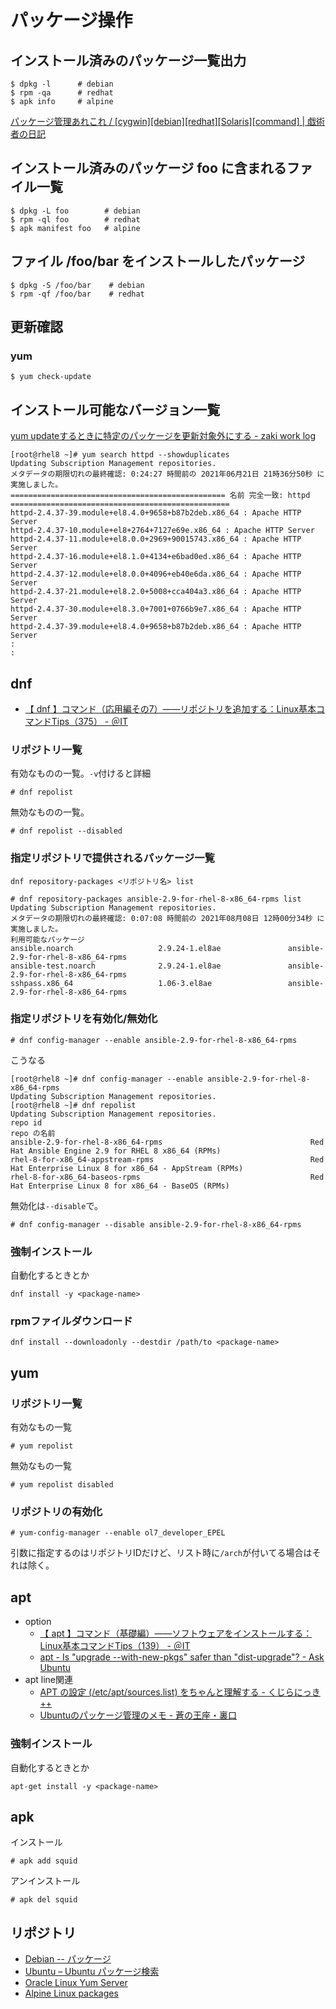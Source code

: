 # パッケージ操作

## インストール済みのパッケージ一覧出力

```console
$ dpkg -l      # debian
$ rpm -qa      # redhat
$ apk info     # alpine
```

[パッケージ管理あれこれ / [cygwin][debian][redhat][Solaris][command] | 戯術者の日記](http://www.jp-z.jp/changelog/2005-11-05-1.html)

## インストール済みのパッケージ foo に含まれるファイル一覧

```
$ dpkg -L foo        # debian
$ rpm -ql foo        # redhat
$ apk manifest foo   # alpine
```

## ファイル /foo/bar をインストールしたパッケージ

```console
$ dpkg -S /foo/bar    # debian
$ rpm -qf /foo/bar    # redhat
```

## 更新確認

### yum

```console
$ yum check-update 
```

## インストール可能なバージョン一覧

[yum updateするときに特定のパッケージを更新対象外にする - zaki work log](https://zaki-hmkc.hatenablog.com/entry/2020/03/15/075946)

```
[root@rhel8 ~]# yum search httpd --showduplicates 
Updating Subscription Management repositories.
メタデータの期限切れの最終確認: 0:24:27 時間前の 2021年06月21日 21時36分50秒 に実施しました。
================================================ 名前 完全一致: httpd =================================================
httpd-2.4.37-39.module+el8.4.0+9658+b87b2deb.x86_64 : Apache HTTP Server
httpd-2.4.37-10.module+el8+2764+7127e69e.x86_64 : Apache HTTP Server
httpd-2.4.37-11.module+el8.0.0+2969+90015743.x86_64 : Apache HTTP Server
httpd-2.4.37-16.module+el8.1.0+4134+e6bad0ed.x86_64 : Apache HTTP Server
httpd-2.4.37-12.module+el8.0.0+4096+eb40e6da.x86_64 : Apache HTTP Server
httpd-2.4.37-21.module+el8.2.0+5008+cca404a3.x86_64 : Apache HTTP Server
httpd-2.4.37-30.module+el8.3.0+7001+0766b9e7.x86_64 : Apache HTTP Server
httpd-2.4.37-39.module+el8.4.0+9658+b87b2deb.x86_64 : Apache HTTP Server
:
:
```

## dnf

- [【 dnf 】コマンド（応用編その7）――リポジトリを追加する：Linux基本コマンドTips（375） - ＠IT](https://www.atmarkit.co.jp/ait/articles/2001/31/news006.html)

### リポジトリ一覧

有効なものの一覧。`-v`付けると詳細

```
# dnf repolist
```

無効なものの一覧。

```
# dnf repolist --disabled
```

### 指定リポジトリで提供されるパッケージ一覧

`dnf repository-packages <リポジトリ名> list`

```
# dnf repository-packages ansible-2.9-for-rhel-8-x86_64-rpms list
Updating Subscription Management repositories.
メタデータの期限切れの最終確認: 0:07:08 時間前の 2021年08月08日 12時00分34秒 に実施しました。
利用可能なパッケージ
ansible.noarch                   2.9.24-1.el8ae               ansible-2.9-for-rhel-8-x86_64-rpms
ansible-test.noarch              2.9.24-1.el8ae               ansible-2.9-for-rhel-8-x86_64-rpms
sshpass.x86_64                   1.06-3.el8ae                 ansible-2.9-for-rhel-8-x86_64-rpms
```

### 指定リポジトリを有効化/無効化

```
# dnf config-manager --enable ansible-2.9-for-rhel-8-x86_64-rpms
```

こうなる

```
[root@rhel8 ~]# dnf config-manager --enable ansible-2.9-for-rhel-8-x86_64-rpms
Updating Subscription Management repositories.
[root@rhel8 ~]# dnf repolist
Updating Subscription Management repositories.
repo id                                                            repo の名前
ansible-2.9-for-rhel-8-x86_64-rpms                                 Red Hat Ansible Engine 2.9 for RHEL 8 x86_64 (RPMs)
rhel-8-for-x86_64-appstream-rpms                                   Red Hat Enterprise Linux 8 for x86_64 - AppStream (RPMs)
rhel-8-for-x86_64-baseos-rpms                                      Red Hat Enterprise Linux 8 for x86_64 - BaseOS (RPMs)
```

無効化は`--disable`で。

```
# dnf config-manager --disable ansible-2.9-for-rhel-8-x86_64-rpms
```

### 強制インストール

自動化するときとか

```console
dnf install -y <package-name>
```

### rpmファイルダウンロード

```console
dnf install --downloadonly --destdir /path/to <package-name>
```

## yum

### リポジトリ一覧

有効なもの一覧

```console
# yum repolist
```

無効なもの一覧

```console
# yum repolist disabled
```

### リポジトリの有効化

```
# yum-config-manager --enable ol7_developer_EPEL
```

引数に指定するのはリポジトリIDだけど、リスト時に`/arch`が付いてる場合はそれは除く。

## apt

- option
    - [【 apt 】コマンド（基礎編）――ソフトウェアをインストールする：Linux基本コマンドTips（139） - ＠IT](https://atmarkit.itmedia.co.jp/ait/articles/1708/31/news017.html)
    - [apt - Is "upgrade --with-new-pkgs" safer than "dist-upgrade"? - Ask Ubuntu](https://askubuntu.com/questions/694403/is-upgrade-with-new-pkgs-safer-than-dist-upgrade)
- apt line関連
    - [APT の設定 (/etc/apt/sources.list) をちゃんと理解する - くじらにっき++](https://kujira16.hateblo.jp/entry/2019/10/14/190008)
    - [Ubuntuのパッケージ管理のメモ - 蒼の王座・裏口](https://sqlazure.jp/r/ubuntu/857/)

### 強制インストール

自動化するときとか

```console
apt-get install -y <package-name>
```

## apk

インストール

```
# apk add squid
```

アンインストール

```
# apk del squid
```

## リポジトリ

- [Debian -- パッケージ](https://www.debian.org/distrib/packages)
- [Ubuntu – Ubuntu パッケージ検索](https://packages.ubuntu.com/ja/)
- [Oracle Linux Yum Server](https://yum.oracle.com/)
- [Alpine Linux packages](https://pkgs.alpinelinux.org/packages)

